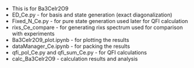 - This is for Ba3CeIr2O9
- ED_Ce.py - for basis and state generation (exact diagonalization)
- Fixed_N_Ce.py - for pure state generation used later for QFI calculation
- rixs_Ce_compare - for generating rixs spectrum used for comparison with experiments
- Ba3CeIr2O9_plot.ipynb - for plotting the results
- dataManager_Ce.ipynb - for packing the results
- qfi_pol_Ce.py and qfi_sum_Ce.py - for QFI calculations
- calc_Ba3CeIr2O9 - calculation results and analysis
